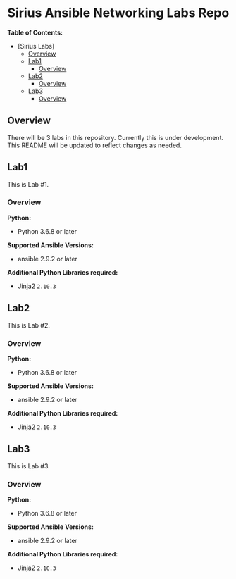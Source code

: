# Sirius Ansible Networking Labs Repo

**Table of Contents:**

- [Sirius Labs]
  - [Overview](#overview)
  - [Lab1](#lab1)
    - [Overview](#overview)
  - [Lab2](#lab2)
    - [Overview](#overview)
  - [Lab3](#lab3)
    - [Overview](#overview)

## Overview

There will be 3 labs in this repository.  Currently this is under development.  This README will be updated to reflect changes as needed.

## Lab1

This is Lab #1.

### Overview

**Python:**

- Python 3.6.8 or later

**Supported Ansible Versions:**

- ansible 2.9.2 or later

**Additional Python Libraries required:**

- Jinja2  `2.10.3`

## Lab2

This is Lab #2.

### Overview

**Python:**

- Python 3.6.8 or later

**Supported Ansible Versions:**

- ansible 2.9.2 or later

**Additional Python Libraries required:**

- Jinja2  `2.10.3`

## Lab3

This is Lab #3.

### Overview

**Python:**

- Python 3.6.8 or later

**Supported Ansible Versions:**

- ansible 2.9.2 or later

**Additional Python Libraries required:**

- Jinja2  `2.10.3`